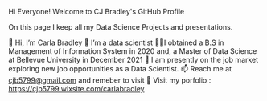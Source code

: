 Hi Everyone! Welcome to CJ Bradley's GitHub Profile

On this page I keep all my Data Science Projects and presentations.

👋 Hi, I’m Carla Bradley
🤖 I’m a data scientist
🧑‍🎓I obtained a B.S in Management of Information System in 2020 and, a Master of Data Science at Bellevue University in December 2021
🥳 I am presently on the job market exploring new job opportunities as a Data Scientist.
📫 Reach me at cjb5799@gmail.com and remeber to visit
👀 Visit my porfolio : https://cjb5799.wixsite.com/carlabradley

